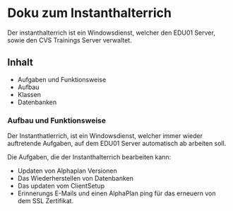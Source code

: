 # Doku zum Instanthalterrich

Der instanthalterrich ist ein Windowsdienst, welcher den EDU01 Server, sowie den CVS Trainings Server verwaltet.


## Inhalt

- Aufgaben und Funktionsweise
- Aufbau
- Klassen
- Datenbanken


### Aufbau und Funktionsweise

Der Instanthatlerrich, ist ein Windowsdienst, welcher immer wieder auftretende Aufgaben, auf dem EDU01 Server automatisch ab arbeiten soll. 

Die Aufgaben, die der Instanthalterrich bearbeiten kann:

 - Updaten von Alphaplan Versionen
 - Das Wiederherstellen von Datenbanken
 - Das updaten vom ClientSetup
 - Erinnerungs E-Mails und einen AlphaPlan ping für das erneuern von dem SSL Zertifikat.